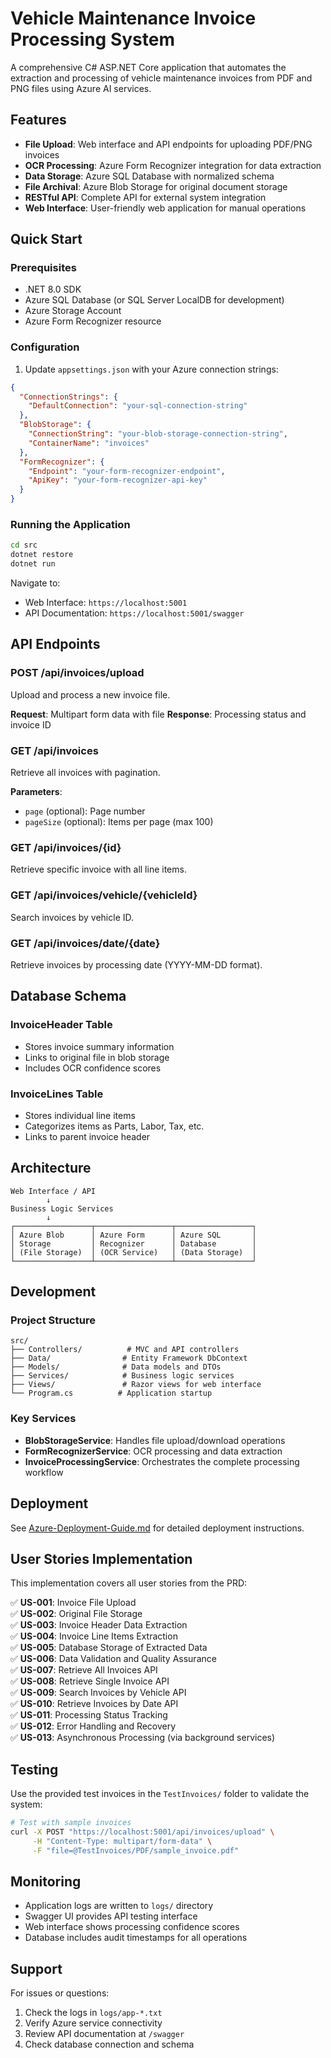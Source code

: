 # Vehicle Maintenance Invoice Processing System

A comprehensive C# ASP.NET Core application that automates the extraction and processing of vehicle maintenance invoices from PDF and PNG files using Azure AI services.

## Features

- **File Upload**: Web interface and API endpoints for uploading PDF/PNG invoices
- **OCR Processing**: Azure Form Recognizer integration for data extraction
- **Data Storage**: Azure SQL Database with normalized schema
- **File Archival**: Azure Blob Storage for original document storage
- **RESTful API**: Complete API for external system integration
- **Web Interface**: User-friendly web application for manual operations

## Quick Start

### Prerequisites

- .NET 8.0 SDK
- Azure SQL Database (or SQL Server LocalDB for development)
- Azure Storage Account
- Azure Form Recognizer resource

### Configuration

1. Update `appsettings.json` with your Azure connection strings:

```json
{
  "ConnectionStrings": {
    "DefaultConnection": "your-sql-connection-string"
  },
  "BlobStorage": {
    "ConnectionString": "your-blob-storage-connection-string",
    "ContainerName": "invoices"
  },
  "FormRecognizer": {
    "Endpoint": "your-form-recognizer-endpoint",
    "ApiKey": "your-form-recognizer-api-key"
  }
}
```

### Running the Application

```bash
cd src
dotnet restore
dotnet run
```

Navigate to:
- Web Interface: `https://localhost:5001`
- API Documentation: `https://localhost:5001/swagger`

## API Endpoints

### POST /api/invoices/upload
Upload and process a new invoice file.

**Request**: Multipart form data with file
**Response**: Processing status and invoice ID

### GET /api/invoices
Retrieve all invoices with pagination.

**Parameters**:
- `page` (optional): Page number
- `pageSize` (optional): Items per page (max 100)

### GET /api/invoices/{id}
Retrieve specific invoice with all line items.

### GET /api/invoices/vehicle/{vehicleId}
Search invoices by vehicle ID.

### GET /api/invoices/date/{date}
Retrieve invoices by processing date (YYYY-MM-DD format).

## Database Schema

### InvoiceHeader Table
- Stores invoice summary information
- Links to original file in blob storage
- Includes OCR confidence scores

### InvoiceLines Table
- Stores individual line items
- Categorizes items as Parts, Labor, Tax, etc.
- Links to parent invoice header

## Architecture

```
Web Interface / API
        ↓
Business Logic Services
        ↓
┌─────────────────┬─────────────────┬─────────────────┐
│ Azure Blob      │ Azure Form      │ Azure SQL       │
│ Storage         │ Recognizer      │ Database        │
│ (File Storage)  │ (OCR Service)   │ (Data Storage)  │
└─────────────────┴─────────────────┴─────────────────┘
```

## Development

### Project Structure

```
src/
├── Controllers/          # MVC and API controllers
├── Data/                # Entity Framework DbContext
├── Models/              # Data models and DTOs
├── Services/            # Business logic services
├── Views/               # Razor views for web interface
└── Program.cs          # Application startup
```

### Key Services

- **BlobStorageService**: Handles file upload/download operations
- **FormRecognizerService**: OCR processing and data extraction
- **InvoiceProcessingService**: Orchestrates the complete processing workflow

## Deployment

See [Azure-Deployment-Guide.md](../Azure-Deployment-Guide.md) for detailed deployment instructions.

## User Stories Implementation

This implementation covers all user stories from the PRD:

✅ **US-001**: Invoice File Upload  
✅ **US-002**: Original File Storage  
✅ **US-003**: Invoice Header Data Extraction  
✅ **US-004**: Invoice Line Items Extraction  
✅ **US-005**: Database Storage of Extracted Data  
✅ **US-006**: Data Validation and Quality Assurance  
✅ **US-007**: Retrieve All Invoices API  
✅ **US-008**: Retrieve Single Invoice API  
✅ **US-009**: Search Invoices by Vehicle API  
✅ **US-010**: Retrieve Invoices by Date API  
✅ **US-011**: Processing Status Tracking  
✅ **US-012**: Error Handling and Recovery  
✅ **US-013**: Asynchronous Processing (via background services)

## Testing

Use the provided test invoices in the `TestInvoices/` folder to validate the system:

```bash
# Test with sample invoices
curl -X POST "https://localhost:5001/api/invoices/upload" \
     -H "Content-Type: multipart/form-data" \
     -F "file=@TestInvoices/PDF/sample_invoice.pdf"
```

## Monitoring

- Application logs are written to `logs/` directory
- Swagger UI provides API testing interface
- Web interface shows processing confidence scores
- Database includes audit timestamps for all operations

## Support

For issues or questions:
1. Check the logs in `logs/app-*.txt`
2. Verify Azure service connectivity
3. Review API documentation at `/swagger`
4. Check database connection and schema
